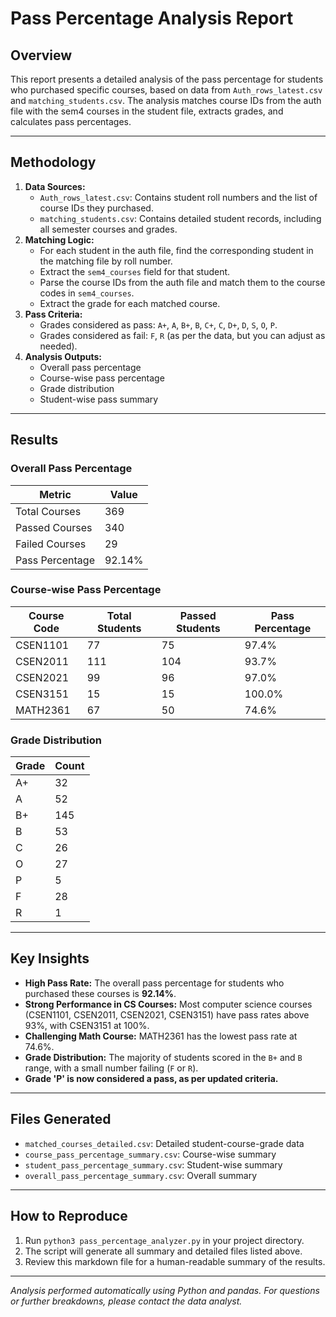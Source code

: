 # Pass Percentage Analysis Report

## Overview
This report presents a detailed analysis of the pass percentage for students who purchased specific courses, based on data from `Auth_rows_latest.csv` and `matching_students.csv`. The analysis matches course IDs from the auth file with the sem4 courses in the student file, extracts grades, and calculates pass percentages.

---

## Methodology
1. **Data Sources:**
   - `Auth_rows_latest.csv`: Contains student roll numbers and the list of course IDs they purchased.
   - `matching_students.csv`: Contains detailed student records, including all semester courses and grades.
2. **Matching Logic:**
   - For each student in the auth file, find the corresponding student in the matching file by roll number.
   - Extract the `sem4_courses` field for that student.
   - Parse the course IDs from the auth file and match them to the course codes in `sem4_courses`.
   - Extract the grade for each matched course.
3. **Pass Criteria:**
   - Grades considered as pass: `A+`, `A`, `B+`, `B`, `C+`, `C`, `D+`, `D`, `S`, `O`, `P`.
   - Grades considered as fail: `F`, `R` (as per the data, but you can adjust as needed).
4. **Analysis Outputs:**
   - Overall pass percentage
   - Course-wise pass percentage
   - Grade distribution
   - Student-wise pass summary

---

## Results

### Overall Pass Percentage
| Metric            | Value   |
|-------------------|---------|
| Total Courses     | 369     |
| Passed Courses    | 340     |
| Failed Courses    | 29      |
| Pass Percentage   | 92.14%  |

### Course-wise Pass Percentage
| Course Code | Total Students | Passed Students | Pass Percentage |
|-------------|---------------|----------------|-----------------|
| CSEN1101    | 77            | 75             | 97.4%           |
| CSEN2011    | 111           | 104            | 93.7%           |
| CSEN2021    | 99            | 96             | 97.0%           |
| CSEN3151    | 15            | 15             | 100.0%          |
| MATH2361    | 67            | 50             | 74.6%           |

### Grade Distribution
| Grade | Count |
|-------|-------|
| A+    | 32    |
| A     | 52    |
| B+    | 145   |
| B     | 53    |
| C     | 26    |
| O     | 27    |
| P     | 5     |
| F     | 28    |
| R     | 1     |

---

## Key Insights
- **High Pass Rate:** The overall pass percentage for students who purchased these courses is **92.14%**.
- **Strong Performance in CS Courses:** Most computer science courses (CSEN1101, CSEN2011, CSEN2021, CSEN3151) have pass rates above 93%, with CSEN3151 at 100%.
- **Challenging Math Course:** MATH2361 has the lowest pass rate at 74.6%.
- **Grade Distribution:** The majority of students scored in the `B+` and `B` range, with a small number failing (`F` or `R`).
- **Grade 'P' is now considered a pass, as per updated criteria.**

---

## Files Generated
- `matched_courses_detailed.csv`: Detailed student-course-grade data
- `course_pass_percentage_summary.csv`: Course-wise summary
- `student_pass_percentage_summary.csv`: Student-wise summary
- `overall_pass_percentage_summary.csv`: Overall summary

---

## How to Reproduce
1. Run `python3 pass_percentage_analyzer.py` in your project directory.
2. The script will generate all summary and detailed files listed above.
3. Review this markdown file for a human-readable summary of the results.

---

*Analysis performed automatically using Python and pandas. For questions or further breakdowns, please contact the data analyst.* 